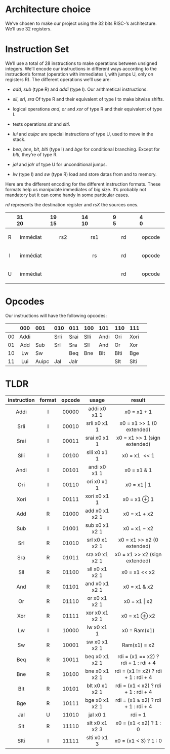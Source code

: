 # Architecture choice

We’ve chosen to make our project using the 32 bits RISC-’s architecture.
We’ll use 32 registers.


# Instruction Set

We’ll use a total of 28 instructions to make operations between unsigned
integers. We’ll encode our instructions in different ways according to
the instruction’s format (operation with immediates I, with jumps U,
only on registers R). The different operations we’ll use are:

-   *add*, *sub* (type R) and *addi* (type I). Our arithmetical
    instructions.

-   *sll*, *srl*, *sra* Of type R and their equivalent of type I to make
    bitwise shifts.

-   logical operations *and*, *or* and *xor* of type R and their
    equivalent of type I.

-   tests operations *slt* and *slti*.

-   *lui* and *auipc* are special instructions of type U, used to move
    in the stack.

-   *beq*, *bne*, *blt*, *blti* (type I) and *bge* for conditional
    branching. Except for *blti*, they’re of type R.

-   *jal* and *jalr* of type U for unconditional jumps.

-   *lw* (type I) and *sw* (type R) load and store datas from and to
    memory.

Here are the different encoding for the different instruction formats.
These formats help us manipulate immediates of big size. It’s probably
not mandatory but it can come handy in some particular cases.

*rd* represents the destination register and *rsX* the sources ones.

|     | 31 &emsp;&emsp;&emsp; 20 | 19 &emsp;&emsp;&emsp; 15 | 14 &emsp;&emsp;&emsp; 10 | 9 &emsp;&emsp;&emsp; 5 | 4 &emsp;&emsp;&emsp; 0 |
|:---:|:---------|:----|:----|:----|:-------|
|  <p style="text-align: center;">R</p>  | <p style="text-align: center;">immédiat</p> | <p style="text-align: center;">rs2</p> | <p style="text-align: center;">rs1</p> | <p style="text-align: center;">rd</p>  | <p style="text-align: center;">opcode</p> |
|  <p style="text-align: center;">I</p>  | <p style="text-align: center;">immédiat</p> |     | <p style="text-align: center;">rs</p>  | <p style="text-align: center;">rd</p>  | <p style="text-align: center;">opcode</p> |
|  <p style="text-align: center;">U</p>  | <p style="text-align: center;">immédiat</p> |     |     | <p style="text-align: center;">rd</p>  | <p style="text-align: center;">opcode</p> |


# Opcodes

Our instructions will have the following opcodes:

|     | 000  | 001   | 010  | 011  | 100  | 101  | 110  | 111  |     |
|:----|:----:|:------|:-----|:-----|:-----|:-----|:-----|:-----|:----|
| 00  | Addi |       | Srli | Srai | Slli | Andi | Ori  | Xori |     |
| 01  | Add  | Sub   | Srl  | Sra  | Sll  | And  | Or   | Xor  |     |
| 10  |  Lw  | Sw    |      | Beq  | Bne  | Blt  | Blti | Bge  |     |
| 11  | Lui  | Auipc | Jal  | Jalr |      |      | Slt  | Slti |     |


# TLDR

| instruction | format | opcode |     usage      |                result                |
|:-----------:|:------:|:------:|:--------------:|:------------------------------------:|
|    Addi     |   I    | 00000  |  addi x0 x1 1  |             x0 = x1 + 1              |
|    Srli     |   I    | 00010  |  srli x0 x1 1  |    x0 = x1 \>\> 1 (0 extended)     |
|    Srai     |   I    | 00011  |  srai x0 x1 1  |   x0 = x1 \>\> 1 (sign extended)   |
|    Slli     |   I    | 00100  |  slli x0 x1 1  |           x0 = x1  \<\< 1           |
|    Andi     |   I    | 00101  |  andi x0 x1 1  |             x0 = x1 & 1              |
|     Ori     |   I    | 00110  |  ori x0 x1 1   |             x0 = x1 \| 1             |
|    Xori     |   I    | 00111  |  xori x0 x1 1  |             x0 = x1 ⊕ 1              |
|     Add     |   R    | 01000  | add x0 x1 x2 1 |             x0 = x1 + x2             |
|     Sub     |   I    | 01001  | sub x0 x1 x2 1 |             x0 = x1 − x2             |
|     Srl     |   R    | 01010  | srl x0 x1 x2 1 |    x0 = x1 \>\> x2 (0 extended)    |
|     Sra     |   R    | 01011  | sra x0 x1 x2 1 |  x0 = x1 \>\> x2 (sign extended)   |
|     Sll     |   R    | 01100  | sll x0 x1 x2 1 |          x0 = x1 \<\< x2           |
|     And     |   R    | 01101  | and x0 x1 x2 1 |             x0 = x1 & x2             |
|     Or      |   R    | 01110  | or x0 x1 x2 1  |            x0 = x1 \| x2             |
|     Xor     |   R    | 01111  | xor x0 x1 x2 1 |             x0 = x1 ⊕ x2             |
|     Lw      |   I    | 10000  |   lw x0 x1 1   |             x0 = Ram(x1)             |
|     Sw      |   R    | 10001  | sw x0 x1 x2 1  |             Ram(x1) = x2             |
|     Beq     |   R    | 10011  | beq x0 x1 x2 1 | rdi = (x1 == x2) ? rdi + 1 : rdi + 4 |
|     Bne     |   R    | 10100  | bne x0 x1 x2 1 | rdi = (x1 != x2) ? rdi + 1 : rdi + 4 |
|     Blt     |   R    | 10101  | blt x0 x1 x2 1 | rdi = (x1 \< x2) ? rdi + 1 : rdi + 4 |
|     Bge     |   R    | 10111  | bge x0 x1 x2 1 | rdi = (x1 ≥ x2) ? rdi + 1 : rdi + 4  |
|     Jal     |   U    | 11010  |    jal x0 1    |               rdi = 1                |
|     Slt     |   R    | 11110  | slt x0 x1 x2 3 |       x0 = (x1 \< x2) ? 1 : 0        |
|    Slti     |   I    | 11111  |  slti x0 x1 3  |        x0 = (x1 \< 3) ? 1 : 0        |
